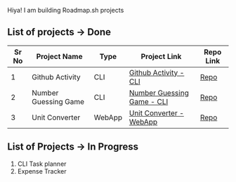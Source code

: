 Hiya! I am building Roadmap.sh projects

## List of projects -> Done

| Sr No | Project Name           | Type   | Project Link                                                                 | Repo Link                                                                                  |
|-------|------------------------|--------|------------------------------------------------------------------------------|---------------------------------------------------------------------------------------------|
| 1     | Github Activity        | CLI    | [Github Activity - CLI](https://roadmap.sh/projects/github-user-activity)   | [Repo](https://github.com/rasikapurohit/roadmap.sh/tree/main/github-activity)             |
| 2     | Number Guessing Game   | CLI    | [Number Guessing Game - CLI](https://roadmap.sh/projects/number-guessing-game) | [Repo](https://github.com/rasikapurohit/roadmap.sh/tree/main/number-guessing-game)        |
| 3     | Unit Converter         | WebApp | [Unit Converter - WebApp](https://roadmap.sh/projects/unit-converter)       | [Repo](https://github.com/rasikapurohit/roadmap.sh/tree/main/unit-converter)              |

## List of Projects -> In Progress

1. CLI Task planner
2. Expense Tracker
